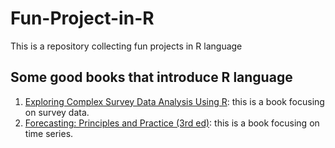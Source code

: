 # Fun-Project-in-R
This is a repository collecting fun projects in R language

## Some good books that introduce R language
1. [Exploring Complex Survey Data Analysis Using R](https://tidy-survey-r.github.io/tidy-survey-book/): this is a book focusing on survey data.
2. [Forecasting: Principles and Practice (3rd ed)](https://otexts.com/fpp3/): this is a book focusing on time series.
